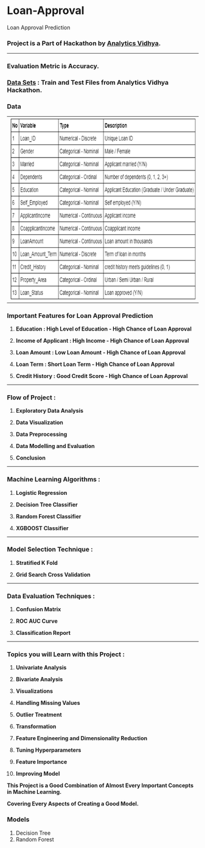 # Loan-Approval
Loan Approval Prediction

### Project is a Part of Hackathon by [Analytics Vidhya](https://datahack.analyticsvidhya.com/contest/practice-problem-loan-prediction-iii/).

***

### Evaluation Metric is Accuracy.

### [Data Sets](https://datahack.analyticsvidhya.com/contest/practice-problem-loan-prediction-iii/#ProblemStatement) : Train and Test Files from Analytics Vidhya Hackathon.

### Data 

<table><tr><td><img height="480" width="640" src="Loan Approval.png"></td></tr></table>

### Important Features for Loan Approval Prediction 

1. **Education : High Level of Education - High Chance of Loan Approval**

2. **Income of Applicant : High Income - High Chance of Loan Approval**

3. **Loan Amount : Low Loan Amount - High Chance of Loan Approval**

4. **Loan Term : Short Loan Term - High Chance of Loan Approval**

5. **Credit History : Good Credit Score - High Chance of Loan Approval**

***

### Flow of Project :

1. **Exploratory Data Analysis**

2. **Data Visualization**

3. **Data Preprocessing**

4. **Data Modelling and Evaluation**

5. **Conclusion**

***

### Machine Learning Algorithms :

1. **Logistic Regression**

2. **Decision Tree Classifier**

3. **Random Forest Classifier**

4. **XGBOOST Classifier**

***

### Model Selection Technique :

1. **Stratified K Fold**

2. **Grid Search Cross Validation**

***

### Data Evaluation Techniques :

1. **Confusion Matrix**

2. **ROC AUC Curve**

3. **Classification Report**

***

### Topics you will Learn with this Project :

1. **Univariate Analysis**

2. **Bivariate Analysis**

3. **Visualizations**

4. **Handling Missing Values**

5. **Outlier Treatment**

6. **Transformation**

7. **Feature Engineering and Dimensionality Reduction**

8. **Tuning Hyperparameters**

9. **Feature Importance**

10. **Improving Model**

**This Project is a Good Combination of Almost Every Important Concepts in Machine Learning.**

**Covering Every Aspects of Creating a Good Model.**

### Models 

1. Decision Tree
2. Random Forest
